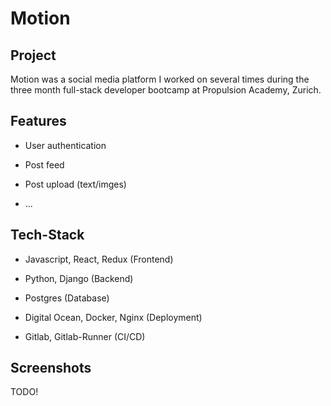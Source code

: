 # Motion
## Project
Motion was a social media platform I worked on several times during the three month full-stack developer bootcamp at Propulsion Academy, Zurich.

## Features

* User authentication

* Post feed

* Post upload (text/imges)

* ...

## Tech-Stack

* Javascript, React, Redux (Frontend)

* Python, Django (Backend)

* Postgres (Database)

* Digital Ocean, Docker, Nginx (Deployment)

* Gitlab, Gitlab-Runner (CI/CD)

## Screenshots

TODO!
